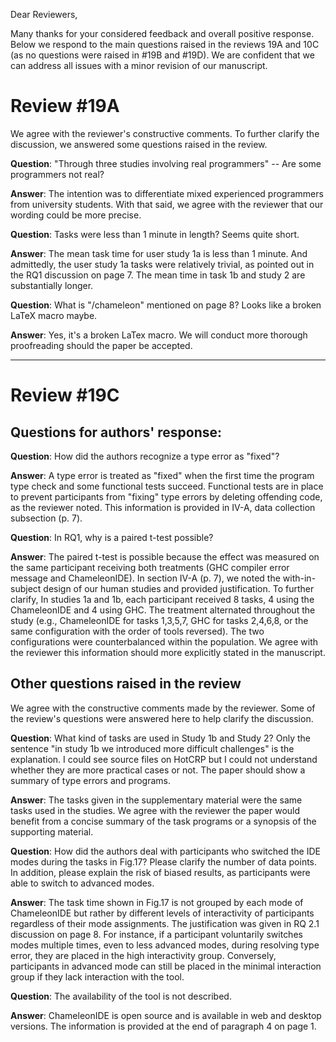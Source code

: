 Dear Reviewers,

Many thanks for your considered feedback and overall positive response.  Below we respond to the main questions raised in the reviews 19A and 10C (as no questions were raised in #19B and #19D).  We are confident that we can address all issues with a minor revision of our manuscript.

# Review #19A
We agree with the reviewer's constructive comments. To further clarify the discussion, we answered some questions raised in the review.

**Question**: "Through three studies involving real programmers" -- Are some programmers not real?

**Answer**: The intention was to differentiate mixed experienced programmers from university students. With that said, we agree with the reviewer that our wording could be more precise.

**Question**: Tasks were less than 1 minute in length? Seems quite short.

**Answer**: The mean task time for user study 1a is less than 1 minute. And admittedly, the user study 1a tasks were relatively trivial, as pointed out in the RQ1 discussion on page 7. The mean time in task 1b and study 2 are substantially longer.

**Question**: What is "/chameleon" mentioned on page 8? Looks like a broken LaTeX macro maybe.

**Answer**: Yes, it's a broken LaTex macro. We will conduct more thorough proofreading should the paper be accepted.

----

# Review #19C

## Questions for authors' response:

**Question**: How did the authors recognize a type error as "fixed"?

**Answer**: A type error is treated as "fixed" when the first time the program type check and some functional tests succeed. Functional tests are in place to prevent participants from "fixing" type errors by deleting offending code, as the reviewer noted. This information is provided in IV-A, data collection subsection (p. 7).

**Question**: In RQ1, why is a paired t-test possible?

**Answer**: The paired t-test is possible because the effect was measured on the same participant receiving both treatments (GHC compiler error message and ChameleonIDE). In section IV-A (p. 7), we noted the with-in-subject design of our human studies and provided justification. To further clarify,  In studies 1a and 1b, each participant received 8 tasks, 4 using the ChameleonIDE and 4 using GHC. The treatment alternated throughout the study (e.g., ChameleonIDE for tasks 1,3,5,7, GHC for tasks 2,4,6,8, or the same configuration with the order of tools reversed). The two configurations were counterbalanced within the population. We agree with the reviewer this information should more explicitly stated in the manuscript.

## Other questions raised in the review
We agree with the constructive comments made by the reviewer.
Some of the review's questions were answered here to help clarify the discussion. 

**Question**: What kind of tasks are used in Study 1b and Study 2?
Only the sentence "in study 1b we introduced more difficult challenges" is the explanation. I could see source files on HotCRP but I could not understand whether they are more practical cases or not. The paper should show a summary of type errors and programs.

**Answer**: The tasks given in the supplementary material were the same tasks used in the studies. We agree with the reviewer the paper would benefit from a concise summary of the task programs or a synopsis of the supporting material.

**Question**: How did the authors deal with participants who switched the IDE modes during the tasks in Fig.17? Please clarify the number of data points. In addition, please explain the risk of biased results, as participants were able to switch to advanced modes.

**Answer**: The task time shown in  Fig.17 is not grouped by each mode of ChameleonIDE but rather by different levels of interactivity of participants regardless of their mode assignments. The justification was given in RQ 2.1 discussion on page 8. For instance, if a participant voluntarily switches modes multiple times, even to less advanced modes, during resolving type error, they are placed in the high interactivity group. Conversely, participants in advanced mode can still be placed in the minimal interaction group if they lack interaction with the tool.

**Question**: The availability of the tool is not described.

**Answer**: ChameleonIDE is open source and is available in web and desktop versions. The information is provided at the end of paragraph 4 on page 1. 


